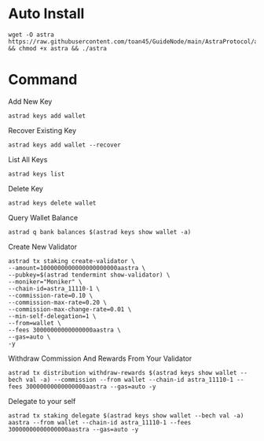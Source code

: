 # Auto Install

    wget -O astra https://raw.githubusercontent.com/toan45/GuideNode/main/AstraProtocol/astra && chmod +x astra && ./astra

# Command

Add New Key

    astrad keys add wallet

Recover Existing Key

    astrad keys add wallet --recover

List All Keys

    astrad keys list

Delete Key

    astrad keys delete wallet

Query Wallet Balance

    astrad q bank balances $(astrad keys show wallet -a)

Create New Validator

    astrad tx staking create-validator \
    --amount=1000000000000000000000aastra \
    --pubkey=$(astrad tendermint show-validator) \
    --moniker="Moniker" \
    --chain-id=astra_11110-1 \
    --commission-rate=0.10 \
    --commission-max-rate=0.20 \
    --commission-max-change-rate=0.01 \
    --min-self-delegation=1 \
    --from=wallet \
    --fees 30000000000000000aastra \
    --gas=auto \
    -y 

Withdraw Commission And Rewards From Your Validator

    astrad tx distribution withdraw-rewards $(astrad keys show wallet --bech val -a) --commission --from wallet --chain-id astra_11110-1 --fees 30000000000000000aastra --gas=auto -y 

Delegate to your self

    astrad tx staking delegate $(astrad keys show wallet --bech val -a) aastra --from wallet --chain-id astra_11110-1 --fees 30000000000000000aastra --gas=auto -y
